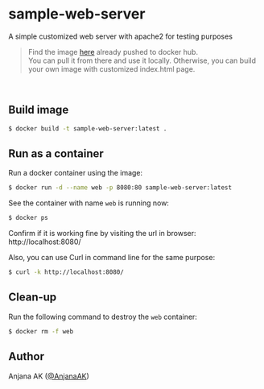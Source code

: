 # sample-web-server

A simple customized web server with apache2 for testing purposes
<br/>

> Find the image [here](https://hub.docker.com/repository/docker/anjana95/sample-web-server) already pushed to docker hub. <br/>
> You can pull it from there and use it locally. Otherwise, you can build your own image with customized index.html page.
<br/>

## Build image

```bash
$ docker build -t sample-web-server:latest .
```

## Run as a container

Run a docker container using the image:

```bash
$ docker run -d --name web -p 8080:80 sample-web-server:latest
```

See the container with name `web` is running now:

```bash
$ docker ps
```

Confirm if it is working fine by visiting the url in browser:
http://localhost:8080/


Also, you can use Curl in command line for the same purpose:
```bash
$ curl -k http://localhost:8080/
```

## Clean-up

Run the following command to destroy the `web` container:
```bash
$ docker rm -f web
```

## Author

Anjana AK ([@AnjanaAK](https://github.com/AnjanaAK))

